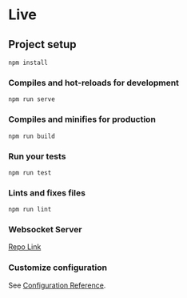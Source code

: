 # Live

## Project setup
```
npm install
```

### Compiles and hot-reloads for development
```
npm run serve
```

### Compiles and minifies for production
```
npm run build
```

### Run your tests
```
npm run test
```

### Lints and fixes files
```
npm run lint
```

### Websocket Server
[Repo Link](https://github.com/OKTW-Network/Liver)

### Customize configuration
See [Configuration Reference](https://cli.vuejs.org/config/).

